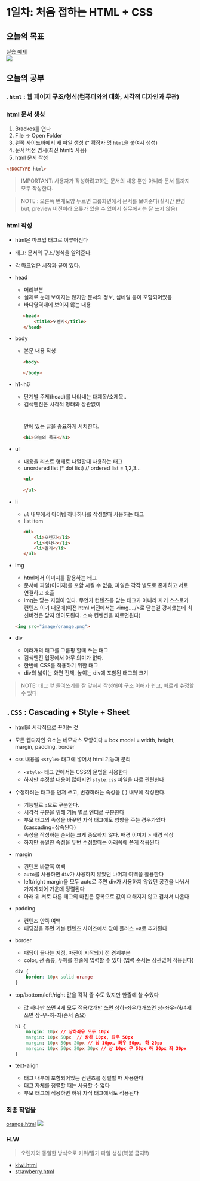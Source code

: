 # 1일차: 처음 접하는 HTML + CSS

## 오늘의 목표
 [실습 예제](https://veam.me/example/fruit/orange.html)  
![](media/day1_0.png)

## 오늘의 공부

### `.html` : 웹 페이지 구조/형식(컴퓨터와의 대화, 시각적 디자인과 무관)

### html 문서 생성
1. Brackes를 연다
2. File -> Open Folder
3. 왼쪽 사이드바에서 새 파일 생성 (* 확장자 명 `html`을 붙여서 생성)
4. 문서 버전 명시(최신 html5 사용)
5. html 문서 작성

```html
<!DOCTYPE html>
```

> IMPORTANT: 사용자가 작성하려고하는 문서의 내용 뿐만 아니라 문서 틀까지 모두 작성한다.  

> NOTE : 오른쪽 번개모양 누르면 크롬화면에서 문서를 보여준다(실시간 반영 but, preview 버전이라 오류가 있을 수 있어서 실무에서는 잘 쓰지 않음)



### html 작성
* html은 마크업 태그로 이루어진다
* 태그: 문서의 구조/형식을 알려준다. 
* 각 마크업은 시작과 끝이 있다.
* head
	* 머리부분 
	* 실제로 눈에 보이지는 않지만 문서의 정보, 섬네일 등이 포함되어있음
	* 바디영역내에 보이지 않는 내용
 
	 ```html
	 	<head>
	 		<title>오렌지</title>
	 	</head>
	 ```
	 
* body 
	*  본문 내용 작성

	 ```html
	 	<body>

	 	</body>
	 ```

* h1~h6
	* 단계별 주제(head)를 나타내는 대제목/소제목..
	* 검색엔진은 시각적 형태와 상관없이 <h1></h1> 안에 있는 글을 중요하게 서치한다.
	
	 ```html
	 	<h1>오늘의 목표</h1>
	 ```

* ul
	* 내용을 리스트 형태로 나열할때 사용하는 태그
	*  unordered list (* dot list) // ordered list = 1,2,3...

	 ```html
	 	<ul>
	 	
	 	</ul>
	 ```
* li
	 * `ul` 내부에서 아이템 하나하나를 작성할때 사용하는 태그
	 * list item

	 ```html
	 	<ul>
	 		<li>오렌지</li>
	 		<li>바나나</li>
	 		<li>딸기</li>
	 	</ul>
	 ```

* img
	* html에서 이미지를 활용하는 태그
	* 문서에 파일(이미지)를 포함 시킬 수 없음, 파일은 각각 별도로 존재하고 서로 연결하고 호출
	* img는 닫는 지점이 없다. 무언가 컨텐츠를 담는 태그가 아니라 자기 스스로가 컨텐츠 이기 때문에(이전 html 버전에서는 <img..../>로 닫는걸 강제했는데 최신버전은 닫지 않아도된다. 소속 컨벤션을 따르면된다)
	
	```html
	<img src="image/orange.png">
	```
	
* div
	* 여러개의 태그를 그룹핑 할때 쓰는 태그
	* 검색엔진 입장에서 아무 의미가 없다. 
	* 한번에 CSS를 적용하기 위한 태그
	* div의 넓이는 화면 전체, 높이는 div에 포함된 태그의 크기

> NOTE: 태그 앞 들여쓰기를 잘 맞춰서 작성해야 구조 이해가 쉽고, 빠르게 수정할 수 있다

## `.CSS` : Cascading + Style + Sheet  
* html을 시각적으로 꾸미는 것   
* 모든 웹디자인 요소는 네모박스 모양이다 = box model = width, height, margin, padding, border  

* css 내용을 `<style>` 태그에 넣어서 html 기능과 분리
	* `<style>` 태그 안에서는 CSS의 문법을 사용한다
	* 하지만 수정할 내용이 많아지면 `style.css` 파일을 따로 관린한다
* 수정하려는 태그를 먼저 쓰고, 변경하려는 속성을 { } 내부에 작성한다. 
	* 기능별로 `;`으로 구분한다. 
	* 시각적 구분을 위해 기능 별로 엔터로 구분한다
	* 부모 태그의 속성을 바꾸면 자식 태그에도 영향을 주는 경우가있다(cascading=상속된다)
	* 속성을 작성하는 순서는 크게 중요하지 않다. 배경 이미지 > 배경 색상
	* 하지만 동일한 속성을 두번 수정할때는 아래쪽에 쓴게 적용된다
* margin
	* 컨텐츠 바깥쪽 여백 
	* `auto`를 사용하면 `div`가 사용하지 않았던 나머지 여백을 활용한다
	*  left/right margin을 모두 auto로 주면 div가 사용하지 않았던 공간을 나눠서 가지게되어 가운데 정렬된다
	* 아래 위 서로 다른 태그의 마진은 중복으로 값이 더해지지 않고 겹쳐서 나온다
* padding
	* 컨텐츠 안쪽 여백
	* 패딩값을 주면 기본 컨텐츠 사이즈에서 값이 플러스 +a로 추가된다
* border
	* 패딩이 끝나는 지점, 마진이 시작되기 전 경계부분
	* color, 선 종류, 두께를 한줄에 입력할 수 있다 (입력 순서는 상관없이 적용된다)
	
	```css
	div {
		border: 10px solid orange
	}
	```

	
* top/bottom/left/right 값을 각각 줄 수도 있지만 한줄에 쓸 수있다
	* 값 하나만 쓰면 4개 모두 적용/2개만 쓰면 상하-좌우/3개쓰면 상-좌우-하/4개 쓰면 상-우-하-좌(순서 중요)

	```css
	h1 {
		margin: 10px // 상하좌우 모두 10px
		margin: 10px 50px  // 상하 10px, 좌우 50px
		margin: 10px 50px 20px // 상 10px, 좌우 50px, 하 20px
		margin: 10px 50px 20px 30px // 상 10px 우 50px 하 20px 좌 30px
	}
	```
	
* text-align
	* 태그 내부에 포함되어있는 컨텐츠를 정렬할 때 사용한다
	* 태그 자체를 정렬할 때는 사용할 수 없다
	* 부모 태그에 적용하면 하위 자식 태그에서도 적용된다
	

### 최종 작업물
[orange.html](fruit/orange.html)
![](media/day1.png)

###  H.W
> 오렌지와 동일한 방식으로 키위/딸기 파일 생성(복붙 금지!!)  

* [kiwi.html](fruit/kiwi.html)  
* [strawberry.html](fruit/strawberry.html)
